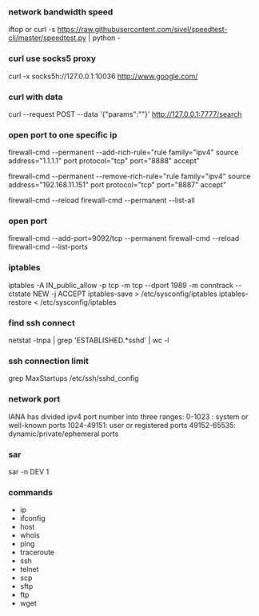 ### network bandwidth speed
iftop 
or
curl -s https://raw.githubusercontent.com/sivel/speedtest-cli/master/speedtest.py | python -

### curl use socks5 proxy
curl -x socks5h://127.0.0.1:10036 http://www.google.com/

### curl with data
curl --request POST --data '{"params":""}' http://127.0.0.1:7777/search

### open port to one specific ip
firewall-cmd --permanent --add-rich-rule="rule family="ipv4" source address="1.1.1.1" port protocol="tcp" port="8888" accept"

firewall-cmd --permanent --remove-rich-rule="rule family="ipv4" source address="192.168.11.151" port protocol="tcp" port="8887" accept"

firewall-cmd --reload
firewall-cmd --permanent --list-all

### open port
firewall-cmd --add-port=9092/tcp --permanent
firewall-cmd --reload
firewall-cmd --list-ports

### iptables
iptables -A IN_public_allow -p tcp -m tcp --dport 1989 -m conntrack --ctstate NEW -j ACCEPT
iptables-save > /etc/sysconfig/iptables
iptables-restore < /etc/sysconfig/iptables

### find ssh connect
netstat -tnpa | grep 'ESTABLISHED.*sshd' | wc -l

### ssh connection limit
grep MaxStartups /etc/ssh/sshd_config

### network port 
IANA has divided ipv4 port number into three ranges:
0-1023 : system or well-known ports
1024-49151: user or registered ports
49152-65535: dynamic/private/ephemeral ports

### sar 
sar -n DEV 1

### commands
 * ip
 * ifconfig
 * host
 * whois
 * ping
 * traceroute
 * ssh
 * telnet
 * scp
 * sftp
 * ftp
 * wget
